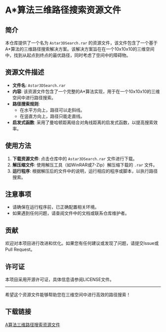 # A*算法三维路径搜索资源文件

## 简介

本仓库提供了一个名为 `Astar3DSearch.rar` 的资源文件，该文件包含了一个基于A*算法的三维路径搜索解决方案。该解决方案旨在在一个10x10x10的三维空间中，找到从起点到终点的最优路径，同时考虑了空间中的障碍物。

## 资源文件描述

- **文件名**: `Astar3DSearch.rar`
- **内容**: 该资源文件包含了一个完整的A*算法实现，用于在一个10x10x10的三维空间中进行路径搜索。
- **路径搜索规则**:
  - 在水平方向上，路径可以走斜线。
  - 在竖直方向上，路径只能走直线。
- **启发式函数**: 采用了曼哈顿距离结合对角线距离的启发式函数，以提高搜索效率。

## 使用方法

1. **下载资源文件**: 点击仓库中的 `Astar3DSearch.rar` 文件进行下载。
2. **解压缩文件**: 使用解压工具（如WinRAR或7-Zip）解压缩下载的 `.rar` 文件。
3. **运行程序**: 根据解压后的文件中的说明，运行相应的程序或脚本，以执行路径搜索。

## 注意事项

- 请确保在运行程序前，已正确配置相关环境。
- 如果遇到任何问题，请查阅文件中的文档或联系仓库维护者。

## 贡献

欢迎对本项目进行改进和优化。如果您有任何建议或发现了问题，请提交Issue或Pull Request。

## 许可证

本项目采用开源许可证，具体信息请参阅LICENSE文件。

---

希望这个资源文件能够帮助您在三维空间中进行高效的路径搜索！

## 下载链接

[A算法三维路径搜索资源文件](https://pan.quark.cn/s/74362d7cbc9d)
